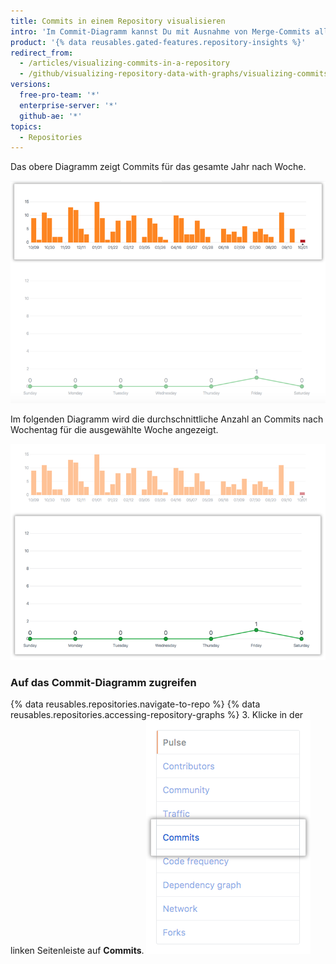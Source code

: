 ```yaml
---
title: Commits in einem Repository visualisieren
intro: 'Im Commit-Diagramm kannst Du mit Ausnahme von Merge-Commits alle Commits anzeigen, die im vergangenen Jahr an einem Repository vorgenommen wurden.'
product: '{% data reusables.gated-features.repository-insights %}'
redirect_from:
  - /articles/visualizing-commits-in-a-repository
  - /github/visualizing-repository-data-with-graphs/visualizing-commits-in-a-repository
versions:
  free-pro-team: '*'
  enterprise-server: '*'
  github-ae: '*'
topics:
  - Repositories
---
```

Das obere Diagramm zeigt Commits für das gesamte Jahr nach Woche.

![Repository-Commit-Jahresdiagramm](/assets/images/help/graphs/repo_commit_activity_year_graph.png)

Im folgenden Diagramm wird die durchschnittliche Anzahl an Commits nach Wochentag für die ausgewählte Woche angezeigt.

![Repository-Commit-Wochendiagramm](/assets/images/help/graphs/repo_commit_activity_week_graph.png)

### Auf das Commit-Diagramm zugreifen

{% data reusables.repositories.navigate-to-repo %}
{% data reusables.repositories.accessing-repository-graphs %}
3. Klicke in der linken Seitenleiste auf **Commits**. ![Registerkarte „Commits“](/assets/images/help/graphs/commits_tab.png)
